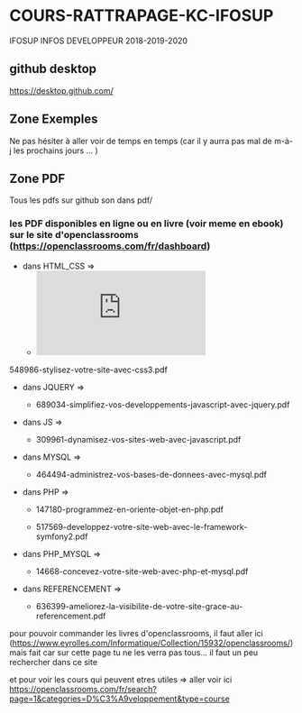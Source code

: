 # COURS-RATTRAPAGE-KC-IFOSUP
IFOSUP INFOS DEVELOPPEUR 2018-2019-2020

## github desktop
https://desktop.github.com/

## Zone Exemples
Ne pas hésiter à aller voir de temps en temps (car il y aurra pas mal de m-à-j les prochains jours ... )

## Zone PDF
Tous les pdfs sur github son dans pdf/
 ### les PDF disponibles en ligne ou en livre (voir meme en ebook) sur le site d'openclassrooms (https://openclassrooms.com/fr/dashboard)
* dans HTML_CSS => 
  * ![13666-apprenez-a-creer-votre-site-web-avec-html5-et-css3.pdf](https://github.com/trallocnivek242/COURS-RATTRAPAGE-KC-IFOSUP/blob/master/PDF/HTML_CSS/13666-apprenez-a-creer-votre-site-web-avec-html5-et-css3.pdf)

548986-stylisez-votre-site-avec-css3.pdf

* dans JQUERY =>
  * 689034-simplifiez-vos-developpements-javascript-avec-jquery.pdf

* dans JS =>
  * 309961-dynamisez-vos-sites-web-avec-javascript.pdf

* dans MYSQL =>
  * 464494-administrez-vos-bases-de-donnees-avec-mysql.pdf

* dans PHP =>
  * 147180-programmez-en-oriente-objet-en-php.pdf

  * 517569-developpez-votre-site-web-avec-le-framework-symfony2.pdf

* dans PHP_MYSQL =>
  * 14668-concevez-votre-site-web-avec-php-et-mysql.pdf

* dans REFERENCEMENT =>
  * 636399-ameliorez-la-visibilite-de-votre-site-grace-au-referencement.pdf



pour pouvoir commander les livres d'openclassrooms, il faut aller ici (https://www.eyrolles.com/Informatique/Collection/15932/openclassrooms/) mais fait car sur cette page tu ne les verra pas tous... il faut un peu rechercher dans ce site

et pour voir les cours qui peuvent etres utiles => aller voir ici https://openclassrooms.com/fr/search?page=1&categories=D%C3%A9veloppement&type=course
